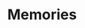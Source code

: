 ---
artist: Kawaii Robot Shark
title: Memories
art_path: /images/kawaiirobotshark-memories
external_url: https://catskullrecords.bandcamp.com/album/memories
redirect_to: /
---